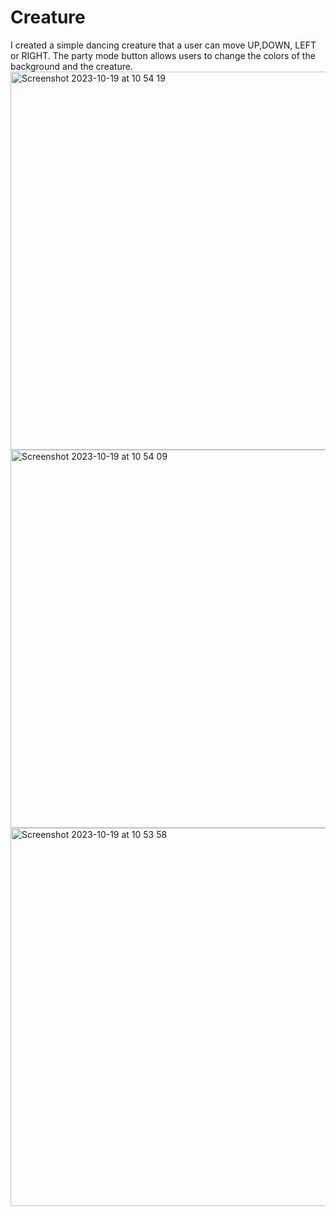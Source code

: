 # Creature
I created a simple dancing creature that a user can move UP,DOWN, LEFT or RIGHT. 
The party mode button allows users to change the colors of the background and the creature.
<img width="605" alt="Screenshot 2023-10-19 at 10 54 19" src="https://github.com/Suvina19/Creature/assets/144509711/72d1f7f5-a440-49c4-86d5-4d561dd6b6a6">
<img width="605" alt="Screenshot 2023-10-19 at 10 54 09" src="https://github.com/Suvina19/Creature/assets/144509711/f89ee197-52d5-472f-abc3-eff479ce4e43">
<img width="605" alt="Screenshot 2023-10-19 at 10 53 58" src="https://github.com/Suvina19/Creature/assets/144509711/ce9f1da3-7f9c-48dc-8eef-04b5786e5b29">
